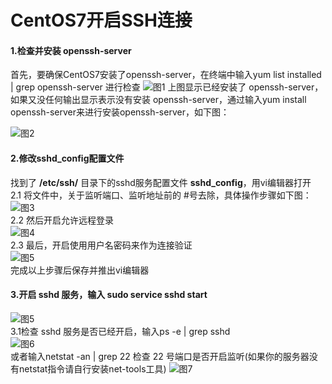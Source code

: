 # CentOS7开启SSH连接
#### 1.检查并安装 openssh-server
  首先，要确保CentOS7安装了openssh-server，在终端中输入yum list installed | grep openssh-server 进行检查
![图1](https://github-1251498502.cos.ap-chongqing.myqcloud.com/CentOS7%E5%BC%80%E5%90%AFSSH%E8%BF%9E%E6%8E%A5/openssh-server-001.png)
上图显示已经安装了 openssh-server，如果又没任何输出显示表示没有安装 openssh-server，通过输入yum install openssh-server来进行安装openssh-server，如下图：

![图2](https://github-1251498502.cos.ap-chongqing.myqcloud.com/CentOS7%E5%BC%80%E5%90%AFSSH%E8%BF%9E%E6%8E%A5/20161008123406762.jpg)
#### 2.修改sshd_config配置文件
  找到了 **/etc/ssh/** 目录下的sshd服务配置文件 **sshd_config**，用vi编辑器打开  
  2.1 将文件中，关于监听端口、监听地址前的 #号去除，具体操作步骤如下图：
![图3](https://github-1251498502.cos.ap-chongqing.myqcloud.com/CentOS7%E5%BC%80%E5%90%AFSSH%E8%BF%9E%E6%8E%A5/20161008123807764.jpg)  
  2.2 然后开启允许远程登录   
  ![图4](https://github-1251498502.cos.ap-chongqing.myqcloud.com/CentOS7%E5%BC%80%E5%90%AFSSH%E8%BF%9E%E6%8E%A5/20180807231423.png)  
  2.3 最后，开启使用用户名密码来作为连接验证   
  ![图5](https://github-1251498502.cos.ap-chongqing.myqcloud.com/CentOS7%E5%BC%80%E5%90%AFSSH%E8%BF%9E%E6%8E%A5/20161008124037166.jpg)   
  完成以上步骤后保存并推出vi编辑器
#### 3.开启  sshd  服务，输入 sudo service sshd start   
  ![图5](	https://github-1251498502.cos.ap-chongqing.myqcloud.com/CentOS7%E5%BC%80%E5%90%AFSSH%E8%BF%9E%E6%8E%A5/20180807232954.png)   
  3.1检查  sshd  服务是否已经开启，输入ps -e | grep sshd   
  ![图6](	https://github-1251498502.cos.ap-chongqing.myqcloud.com/CentOS7%E5%BC%80%E5%90%AFSSH%E8%BF%9E%E6%8E%A5/20180807233238.png)   
  或者输入netstat -an | grep 22  检查  22 号端口是否开启监听(如果你的服务器没有netstat指令请自行安装net-tools工具)
  ![图7](https://github-1251498502.cos.ap-chongqing.myqcloud.com/CentOS7%E5%BC%80%E5%90%AFSSH%E8%BF%9E%E6%8E%A5/20161008124408719.jpg)   


